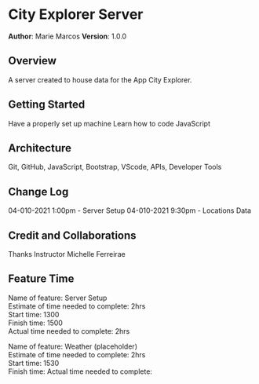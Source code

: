 # City Explorer Server

**Author**: Marie Marcos
**Version**: 1.0.0

## Overview
A server created to house data for the App City Explorer.

## Getting Started
Have a properly set up machine
Learn how to code
JavaScript

## Architecture
Git, GitHub, JavaScript, Bootstrap, VScode, APIs, Developer Tools

## Change Log
04-010-2021 1:00pm - Server Setup
04-010-2021 9:30pm - Locations Data


## Credit and Collaborations
Thanks Instructor Michelle Ferreirae

## Feature Time
Name of feature: Server Setup  
Estimate of time needed to complete: 2hrs  
Start time: 1300  
Finish time: 1500  
Actual time needed to complete:  2hrs  

Name of feature: Weather (placeholder)  
Estimate of time needed to complete: 2hrs  
Start time: 1530  
Finish time:
Actual time needed to complete:   

